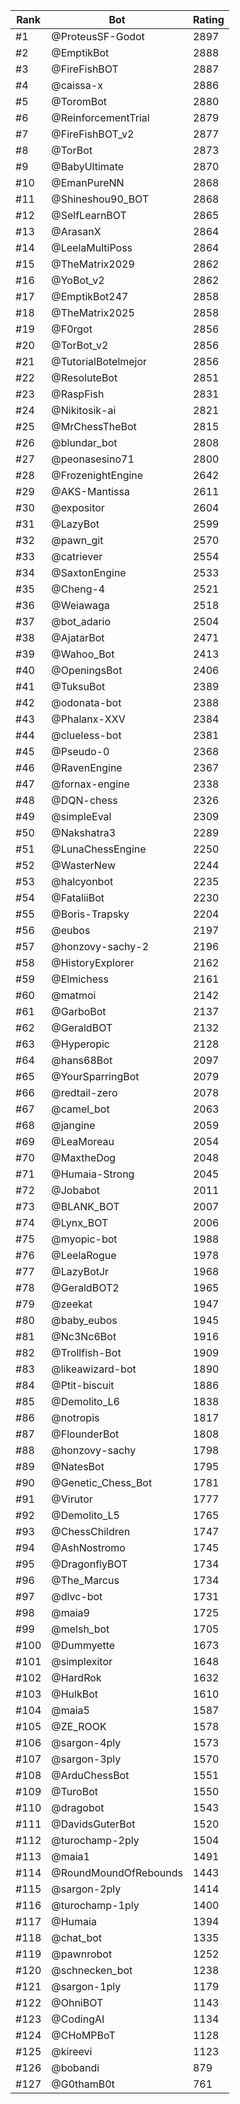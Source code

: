 Rank|Bot|Rating
---|---|---
#1|@ProteusSF-Godot|2897
#2|@EmptikBot|2888
#3|@FireFishBOT|2887
#4|@caissa-x|2886
#5|@ToromBot|2880
#6|@ReinforcementTrial|2879
#7|@FireFishBOT_v2|2877
#8|@TorBot|2873
#9|@BabyUltimate|2870
#10|@EmanPureNN|2868
#11|@Shineshou90_BOT|2868
#12|@SelfLearnBOT|2865
#13|@ArasanX|2864
#14|@LeelaMultiPoss|2864
#15|@TheMatrix2029|2862
#16|@YoBot_v2|2862
#17|@EmptikBot247|2858
#18|@TheMatrix2025|2858
#19|@F0rgot|2856
#20|@TorBot_v2|2856
#21|@TutorialBotelmejor|2856
#22|@ResoluteBot|2851
#23|@RaspFish|2831
#24|@Nikitosik-ai|2821
#25|@MrChessTheBot|2815
#26|@blundar_bot|2808
#27|@peonasesino71|2800
#28|@FrozenightEngine|2642
#29|@AKS-Mantissa|2611
#30|@expositor|2604
#31|@LazyBot|2599
#32|@pawn_git|2570
#33|@catriever|2554
#34|@SaxtonEngine|2533
#35|@Cheng-4|2521
#36|@Weiawaga|2518
#37|@bot_adario|2504
#38|@AjatarBot|2471
#39|@Wahoo_Bot|2413
#40|@OpeningsBot|2406
#41|@TuksuBot|2389
#42|@odonata-bot|2388
#43|@Phalanx-XXV|2384
#44|@clueless-bot|2381
#45|@Pseudo-0|2368
#46|@RavenEngine|2367
#47|@fornax-engine|2338
#48|@DQN-chess|2326
#49|@simpleEval|2309
#50|@Nakshatra3|2289
#51|@LunaChessEngine|2250
#52|@WasterNew|2244
#53|@halcyonbot|2235
#54|@FataliiBot|2230
#55|@Boris-Trapsky|2204
#56|@eubos|2197
#57|@honzovy-sachy-2|2196
#58|@HistoryExplorer|2162
#59|@Elmichess|2161
#60|@matmoi|2142
#61|@GarboBot|2137
#62|@GeraldBOT|2132
#63|@Hyperopic|2128
#64|@hans68Bot|2097
#65|@YourSparringBot|2079
#66|@redtail-zero|2078
#67|@camel_bot|2063
#68|@jangine|2059
#69|@LeaMoreau|2054
#70|@MaxtheDog|2048
#71|@Humaia-Strong|2045
#72|@Jobabot|2011
#73|@BLANK_BOT|2007
#74|@Lynx_BOT|2006
#75|@myopic-bot|1988
#76|@LeelaRogue|1978
#77|@LazyBotJr|1968
#78|@GeraldBOT2|1965
#79|@zeekat|1947
#80|@baby_eubos|1945
#81|@Nc3Nc6Bot|1916
#82|@Trollfish-Bot|1909
#83|@likeawizard-bot|1890
#84|@Ptit-biscuit|1886
#85|@Demolito_L6|1838
#86|@notropis|1817
#87|@FlounderBot|1808
#88|@honzovy-sachy|1798
#89|@NatesBot|1795
#90|@Genetic_Chess_Bot|1781
#91|@Virutor|1777
#92|@Demolito_L5|1765
#93|@ChessChildren|1747
#94|@AshNostromo|1745
#95|@DragonflyBOT|1734
#96|@The_Marcus|1734
#97|@dlvc-bot|1731
#98|@maia9|1725
#99|@melsh_bot|1705
#100|@Dummyette|1673
#101|@simplexitor|1648
#102|@HardRok|1632
#103|@HulkBot|1610
#104|@maia5|1587
#105|@ZE_ROOK|1578
#106|@sargon-4ply|1573
#107|@sargon-3ply|1570
#108|@ArduChessBot|1551
#109|@TuroBot|1550
#110|@dragobot|1543
#111|@DavidsGuterBot|1520
#112|@turochamp-2ply|1504
#113|@maia1|1491
#114|@RoundMoundOfRebounds|1443
#115|@sargon-2ply|1414
#116|@turochamp-1ply|1400
#117|@Humaia|1394
#118|@chat_bot|1335
#119|@pawnrobot|1252
#120|@schnecken_bot|1238
#121|@sargon-1ply|1179
#122|@OhniBOT|1143
#123|@CodingAI|1134
#124|@CHoMPBoT|1128
#125|@kireevi|1123
#126|@bobandi|879
#127|@G0thamB0t|761
